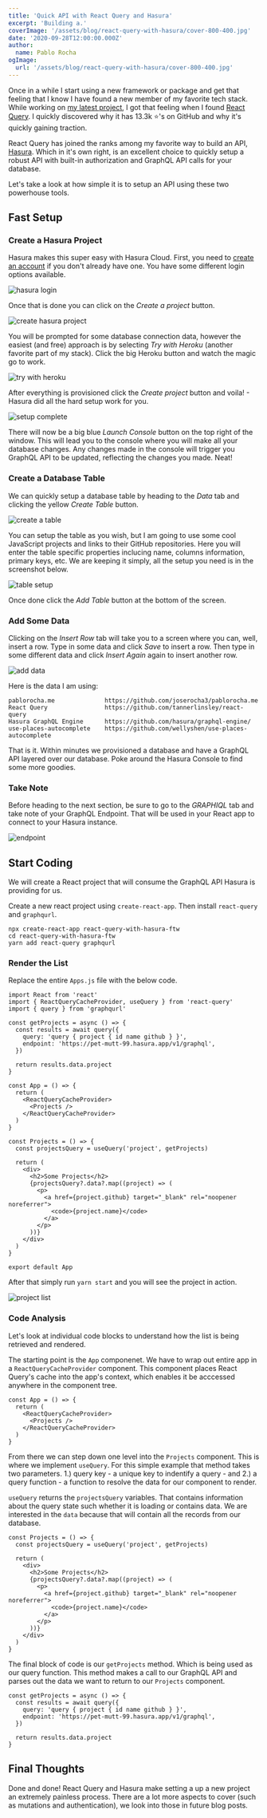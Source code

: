 ```yaml
---
title: 'Quick API with React Query and Hasura'
excerpt: 'Building a.'
coverImage: '/assets/blog/react-query-with-hasura/cover-800-400.jpg'
date: '2020-09-28T12:00:00.000Z'
author:
  name: Pablo Rocha
ogImage:
  url: '/assets/blog/react-query-with-hasura/cover-800-400.jpg'
---
```

Once in a while I start using a new framework or package and get that feeling that I know I have found a new member of my favorite tech stack. While working on [my latest project](https://criclick.com), I got that feeling when I found [React Query](https://react-query.tanstack.com). I quickly discovered why it has 13.3k ⭐'s on GitHub and why it's quickly gaining traction.

React Query has joined the ranks among my favorite way to build an API, [Hasura](https://hasura.io). Which in it's own right, is an excellent choice to quickly setup a robust API with built-in authorization and GraphQL API calls for your database.

Let's take a look at how simple it is to setup an API using these two powerhouse tools.

## Fast Setup

### Create a Hasura Project

Hasura makes this super easy with Hasura Cloud. First, you need to [create an account](https://cloud.hasura.io/login) if you don't already have one. You have some different login options available.

![hasura login](/assets/blog/react-query-with-hasura/1-hasura-login.png)

Once that is done you can click on the _Create a project_ button.

![create hasura project](/assets/blog/react-query-with-hasura/2-create-hasura-project.png)

You will be prompted for some database connection data, however the easiest (and free) approach is by selecting _Try with Heroku_ (another favorite part of my stack). Click the big Heroku button and watch the magic go to work.

![try with heroku](/assets/blog/react-query-with-hasura/3-try-with-heroku.png)

After everything is provisioned click the _Create project_ button and voila! - Hasura did all the hard setup work for you.

![setup complete](/assets/blog/react-query-with-hasura/4-setup-complete.png)

There will now be a big blue _Launch Console_ button on the top right of the window. This will lead you to the console where you will make all your database changes. Any changes made in the console will trigger you GraphQL API to be updated, reflecting the changes you made. Neat!

### Create a Database Table

We can quickly setup a database table by heading to the _Data_ tab and clicking the yellow _Create Table_ button.

![create a table](/assets/blog/react-query-with-hasura/5-create-table.png)

You can setup the table as you wish, but I am going to use some cool JavaScript projects and links to their GitHub repositories. Here you will enter the table specific properties inclucing name, columns information, primary keys, etc. We are keeping it simply, all the setup you need is in the screenshot below.

![table setup](/assets/blog/react-query-with-hasura/6-table-setup.png)

Once done click the _Add Table_ button at the bottom of the screen.

### Add Some Data

Clicking on the _Insert Row_ tab will take you to a screen where you can, well, insert a row. Type in some data and click _Save_ to insert a row. Then type in some different data and click _Insert Again_ again to insert another row.

![add data](/assets/blog/react-query-with-hasura/7-add-data.png)

Here is the data I am using:

```
pablorocha.me              https://github.com/joserocha3/pablorocha.me
React Query                https://github.com/tannerlinsley/react-query
Hasura GraphQL Engine      https://github.com/hasura/graphql-engine/
use-places-autocomplete    https://github.com/wellyshen/use-places-autocomplete
```

That is it. Within minutes we provisioned a database and have a GraphQL API layered over our database. Poke around the Hasura Console to find some more goodies.

### Take Note

Before heading to the next section, be sure to go to the _GRAPHIQL_ tab and take note of your GraphQL Endpoint. That will be used in your React app to connect to your Hasura instance.

![endpoint](/assets/blog/react-query-with-hasura/8-endpoint.png)

## Start Coding

We will create a React project that will consume the GraphQL API Hasura is providing for us.

Create a new react project using `create-react-app`. Then install `react-query` and `graphqurl`.

```
npx create-react-app react-query-with-hasura-ftw
cd react-query-with-hasura-ftw
yarn add react-query graphqurl
```

### Render the List

Replace the entire `Apps.js` file with the below code.

```
import React from 'react'
import { ReactQueryCacheProvider, useQuery } from 'react-query'
import { query } from 'graphqurl'

const getProjects = async () => {
  const results = await query({
    query: 'query { project { id name github } }',
    endpoint: 'https://pet-mutt-99.hasura.app/v1/graphql',
  })

  return results.data.project
}

const App = () => {
  return (
    <ReactQueryCacheProvider>
      <Projects />
    </ReactQueryCacheProvider>
  )
}

const Projects = () => {
  const projectsQuery = useQuery('project', getProjects)

  return (
    <div>
      <h2>Some Projects</h2>
      {projectsQuery?.data?.map((project) => (
        <p>
          <a href={project.github} target="_blank" rel="noopener noreferrer">
            <code>{project.name}</code>
          </a>
        </p>
      ))}
    </div>
  )
}

export default App
```

After that simply run `yarn start` and you will see the project in action.

![project list](/assets/blog/react-query-with-hasura/9-project-list.png)

### Code Analysis

Let's look at individual code blocks to understand how the list is being retrieved and rendered.

The starting point is the `App` componenet. We have to wrap out entire app in a `ReactQueryCacheProvider` component. This component places React Query's cache into the app's context, which enables it be acccessed anywhere in the component tree.

```
const App = () => {
  return (
    <ReactQueryCacheProvider>
      <Projects />
    </ReactQueryCacheProvider>
  )
}
```

From there we can step down one level into the `Projects` component. This is where we implement `useQuery`. For this simple example that method takes two parameters. 1.) query key - a unique key to indentify a query - and 2.) a query function - a function to resolve the data for our component to render.

`useQuery` returns the `projectsQuery` variables. That contains information about the query state such whether it is loading or contains data. We are interested in the `data` because that will contain all the records from our database.

```
const Projects = () => {
  const projectsQuery = useQuery('project', getProjects)

  return (
    <div>
      <h2>Some Projects</h2>
      {projectsQuery?.data?.map((project) => (
        <p>
          <a href={project.github} target="_blank" rel="noopener noreferrer">
            <code>{project.name}</code>
          </a>
        </p>
      ))}
    </div>
  )
}
```

The final block of code is our `getProjects` method. Which is being used as our query function. This method makes a call to our GraphQL API and parses out the data we want to return to our `Projects` component.

```
const getProjects = async () => {
  const results = await query({
    query: 'query { project { id name github } }',
    endpoint: 'https://pet-mutt-99.hasura.app/v1/graphql',
  })

  return results.data.project
}
```

## Final Thoughts

Done and done! React Query and Hasura make setting a up a new project an extremely painless process. There are a lot more aspects to cover (such as mutations and authentication), we look into those in future blog posts.